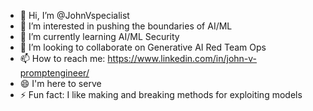- 👋 Hi, I’m @JohnVspecialist
- 👀 I’m interested in pushing the boundaries of AI/ML
- 🌱 I’m currently learning AI/ML Security
- 💞️ I’m looking to collaborate on Generative AI Red Team Ops
- 📫 How to reach me: https://www.linkedin.com/in/john-v-promptengineer/
- 😄 I'm here to serve
- ⚡ Fun fact: I like making and breaking methods for exploiting models


